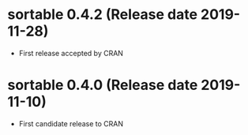 # sortable 0.4.2 (Release date 2019-11-28)

* First release accepted by CRAN


# sortable 0.4.0 (Release date 2019-11-10)

* First candidate release to CRAN
